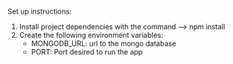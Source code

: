 Set up instructions:

1. Install project dependencies with the command --> npm install
2. Create the following environment variables:
    - MONGODB_URL: url to the mongo database
    - PORT: Port desired to run the app

